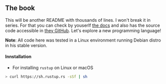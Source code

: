 ## The book
This will be another README with thousands of lines. I won't break it in series. For that you can check by youserlf [the docs](https://doc.rust-lang.org/book/second-edition/index.html) and also has the source code accessible in [they GitHub](https://github.com/rust-lang/book/tree/master/second-edition/src). Let's explore a new programming language!

__Note__: All code here was tested in a Linux environment running Debian distro in his stable version. 

#### Innstallation
* For installing `rustup` on Linux or macOS
```bash
> curl https://sh.rustup.rs -sSf | sh
```